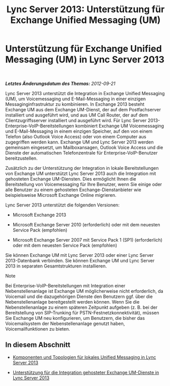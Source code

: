 ﻿---
title: 'Lync Server 2013: Unterstützung für Exchange Unified Messaging (UM)'
TOCTitle: Unterstützung für Exchange Unified Messaging (UM)
ms:assetid: 0da62b8d-7416-4fb8-a405-381ca805c53a
ms:mtpsurl: https://technet.microsoft.com/de-de/library/Gg398179(v=OCS.15)
ms:contentKeyID: 49293169
ms.date: 05/19/2016
mtps_version: v=OCS.15
ms.translationtype: HT
---

# Unterstützung für Exchange Unified Messaging (UM) in Lync Server 2013

 

_**Letztes Änderungsdatum des Themas:** 2012-09-21_

Lync Server 2013 unterstützt die Integration in Exchange Unified Messaging (UM), um Voicemessaging und E-Mail-Messaging in einer einzigen Messaginginfrastruktur zu kombinieren. In Exchange 2013 besteht Exchange UM aus dem Exchange UM-Dienst, der auf dem Postfachserver installiert und ausgeführt wird, und aus UM Call Router, der auf dem Clientzugriffsserver installiert und ausgeführt wird. Für Lync Server 2013-Enterprise-VoIP-Bereitstellungen kombiniert Exchange UM Voicemessaging und E-Mail-Messaging in einem einzigen Speicher, auf den von einem Telefon (also Outlook Voice Access) oder von einem Computer aus zugegriffen werden kann. Exchange UM und Lync Server 2013 werden gemeinsam eingesetzt, um Mailboxansagen, Outlook Voice Access und die Dienste der automatischen Telefonzentrale für Enterprise-VoIP-Benutzer bereitzustellen.

Zusätzlich zu der Unterstützung der Integration in lokale Bereitstellungen von Exchange UM unterstützt Lync Server 2013 auch die Integration mit gehosteten Exchange UM-Diensten. Dies ermöglicht Ihnen die Bereitstellung von Voicemessaging für Ihre Benutzer, wenn Sie einige oder alle Benutzer zu einem gehosteten Exchange-Dienstanbieter wie beispielsweise Microsoft Exchange Online migrieren.

Lync Server 2013 unterstützt die folgenden Versionen:

  - Microsoft Exchange 2013

  - Microsoft Exchange Server 2010 (erforderlich) oder mit dem neuesten Service Pack (empfohlen)

  - Microsoft Exchange Server 2007 mit Service Pack 1 (SP1) (erforderlich) oder mit dem neuesten Service Pack (empfohlen)

Sie können Exchange UM mit Lync Server 2013 oder einer Lync Server 2013-Datenbank verbinden. Sie können Exchange UM und Lync Server 2013 in separaten Gesamtstrukturen installieren.


> [!NOTE]
> Bei Enterprise-VoIP-Bereitstellungen mit Integration einer Nebenstellenanlage ist Exchange UM möglicherweise nicht erforderlich, da Voicemail und die dazugehörigen Dienste den Benutzern ggf. über die Nebenstellenanlage bereitgestellt werden können. Wenn Sie die Nebenstellenanlage zu einem späteren Zeitpunkt aufgeben (z.&nbsp;B. bei der Bereitstellung von SIP-Trunking für PSTN-Festnetzkonnektivität), müssen Sie Exchange UM neu konfigurieren, um Benutzern, die bisher das Voicemailsystem der Nebenstellenanlage genutzt haben, Voicemailfunktionen zu bieten.



## In diesem Abschnitt

  - [Komponenten und Topologien für lokales Unified Messaging in Lync Server 2013](lync-server-2013-components-and-topologies-for-on-premises-unified-messaging.md)

  - [Unterstützung für die Integration gehosteter Exchange UM-Dienste in Lync Server 2013](lync-server-2013-support-for-hosted-exchange-um-integration.md)

